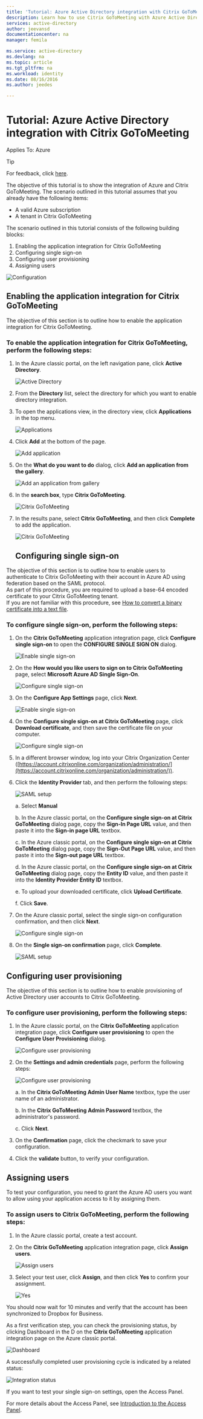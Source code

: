 ```yaml
---
title: 'Tutorial: Azure Active Directory integration with Citrix GoToMeeting | Microsoft Docs'
description: Learn how to use Citrix GoToMeeting with Azure Active Directory to enable single sign-on, automated provisioning, and more!.
services: active-directory
author: jeevansd
documentationcenter: na
manager: femila

ms.service: active-directory
ms.devlang: na
ms.topic: article
ms.tgt_pltfrm: na
ms.workload: identity
ms.date: 08/16/2016
ms.author: jeedes

---
```

# Tutorial: Azure Active Directory integration with Citrix GoToMeeting
Applies To: Azure

> [!TIP]
> For feedback, click [here](http://go.microsoft.com/fwlink/?LinkId=522412).
> 
> 

The objective of this tutorial is to show the integration of Azure and Citrix GoToMeeting. The scenario outlined in this tutorial assumes that you already have the following items:

* A valid Azure subscription
* A tenant in Citrix GoToMeeting

The scenario outlined in this tutorial consists of the following building blocks:

1. Enabling the application integration for Citrix GoToMeeting
2. Configuring single sign-on
3. Configuring user provisioning
4. Assigning users

![Configuration](./media/active-directory-saas-citrix-gotomeeting-tutorial/IC768996.png "Configuration")

## Enabling the application integration for Citrix GoToMeeting
The objective of this section is to outline how to enable the application integration for Citrix GoToMeeting.

### To enable the application integration for Citrix GoToMeeting, perform the following steps:
1. In the Azure classic portal, on the left navigation pane, click **Active Directory**.
   
   ![Active Directory](./media/active-directory-saas-citrix-gotomeeting-tutorial/IC700993.png "Active Directory")
2. From the **Directory** list, select the directory for which you want to enable directory integration.
3. To open the applications view, in the directory view, click **Applications** in the top menu.
   
   ![Applications](./media/active-directory-saas-citrix-gotomeeting-tutorial/IC700994.png "Applications")
4. Click **Add** at the bottom of the page.
   
   ![Add application](./media/active-directory-saas-citrix-gotomeeting-tutorial/IC749321.png "Add application")
5. On the **What do you want to do** dialog, click **Add an application from the gallery**.
   
   ![Add an application from gallery](./media/active-directory-saas-citrix-gotomeeting-tutorial/IC749322.png "Add an application from gallery")
6. In the **search box**, type **Citrix GoToMeeting**.
   
   ![Citrix GoToMeeting](./media/active-directory-saas-citrix-gotomeeting-tutorial/IC701006.png "Citrix GoToMeeting")
7. In the results pane, select **Citrix GoToMeeting**, and then click **Complete** to add the application.
   
   ![Citrix GoToMeeting](./media/active-directory-saas-citrix-gotomeeting-tutorial/IC701012.png "Citrix GoToMeeting")
   
   ## Configuring single sign-on

The objective of this section is to outline how to enable users to authenticate to Citrix GoToMeeting with their account in Azure AD using federation based on the SAML protocol.  
As part of this procedure, you are required to upload a base-64 encoded certificate to your Citrix GoToMeeting tenant.  
If you are not familiar with this procedure, see [How to convert a binary certificate into a text file](http://youtu.be/PlgrzUZ-Y1o).

### To configure single sign-on, perform the following steps:
1. On the **Citrix GoToMeeting** application integration page, click **Configure single sign-on** to open the **CONFIGURE SINGLE SIGN ON** dialog.
   
   ![Enable single sign-on](./media/active-directory-saas-citrix-gotomeeting-tutorial/IC768997.png "Enable single sign-on")
2. On the **How would you like users to sign on to Citrix GoToMeeting** page, select **Microsoft Azure AD Single Sign-On**.
   
   ![Configure single sign-on](./media/active-directory-saas-citrix-gotomeeting-tutorial/IC768998.png "Configure single sign-on")
3. On the **Configure App Settings** page, click **Next**. 
   
    ![Enable single sign-on](./media/active-directory-saas-citrix-gotomeeting-tutorial/IC7689981.png "Enable single sign-on")
4. On the **Configure single sign-on at Citrix GoToMeeting** page, click **Download certificate**, and then save the certificate file on your computer.
   
   ![Configure single sign-on](./media/active-directory-saas-citrix-gotomeeting-tutorial/IC768999.png "Configure single sign-on")
5. In a different browser window, log into your Citrix Organization Center ([https://account.citrixonline.com/organization/administration/](https://account.citrixonline.com/organization/administration/)).
6. Click the **Identity Provider** tab, and then perform the following steps:  
   
    ![SAML setup](./media/active-directory-saas-citrix-gotomeeting-tutorial/IC6892321.png "SAML setup")
   
    a. Select **Manual**

    b. In the Azure classic portal, on the **Configure single sign-on at Citrix GoToMeeting** dialog page, copy the **Sign-In Page URL** value, and then paste it into the **Sign-in page URL** textbox. 


    c. In the Azure classic portal, on the **Configure single sign-on at Citrix GoToMeeting** dialog page, copy the **Sign-Out Page URL** value, and then paste it into the **Sign-out page URL** textbox.


    d. In the Azure classic portal, on the **Configure single sign-on at Citrix GoToMeeting** dialog page, copy the **Entity ID** value, and then paste it into the **Identity Provider Entity ID** textbox.


    e. To upload your downloaded certificate, click **Upload Certificate**.


    f. Click **Save**.

1. On the Azure classic portal, select the single sign-on configuration confirmation, and then click **Next**.
   
   ![Configure single sign-on](./media/active-directory-saas-citrix-gotomeeting-tutorial/IC769000.png "Configure single sign-on")
2. On the **Single sign-on confirmation** page, click **Complete**.
   
    ![SAML setup](./media/active-directory-saas-citrix-gotomeeting-tutorial/IC7689982.png "SAML setup")

## Configuring user provisioning
The objective of this section is to outline how to enable provisioning of Active Directory user accounts to Citrix GoToMeeting.

### To configure user provisioning, perform the following steps:
1. In the Azure classic portal, on the **Citrix GoToMeeting** application integration page, click **Configure user provisioning** to open the **Configure User Provisioning** dialog.
   
   ![Configure user provisioning](./media/active-directory-saas-citrix-gotomeeting-tutorial/IC769001.png "Configure user provisioning")
2. On the **Settings and admin credentials** page, perform the following steps:
   
   ![Configure user provisioning](./media/active-directory-saas-citrix-gotomeeting-tutorial/IC769002.png "Configure user provisioning")
   
   a. In the **Citrix GoToMeeting Admin User Name** textbox, type the user name of an administrator.

    b. In the **Citrix GoToMeeting Admin Password** textbox, the administrator's password.


    c. Click **Next**.

1. On the **Confirmation** page, click the checkmark to save your configuration.
2. Click the **validate** button, to verify your configuration.

## Assigning users
To test your configuration, you need to grant the Azure AD users you want to allow using your application access to it by assigning them.

### To assign users to Citrix GoToMeeting, perform the following steps:
1. In the Azure classic portal, create a test account.
2. On the **Citrix GoToMeeting** application integration page, click **Assign users**.
   
   ![Assign users](./media/active-directory-saas-citrix-gotomeeting-tutorial/IC769003.png "Assign users")
3. Select your test user, click **Assign**, and then click **Yes** to confirm your assignment.
   
   ![Yes](./media/active-directory-saas-citrix-gotomeeting-tutorial/IC767830.png "Yes")

You should now wait for 10 minutes and verify that the account has been synchronized to Dropbox for Business.

As a first verification step, you can check the provisioning status, by clicking Dashboard in the D on the **Citrix GoToMeeting** application integration page on the Azure classic portal.

![Dashboard](./media/active-directory-saas-citrix-gotomeeting-tutorial/IC769004.png "Dashboard")

A successfully completed user provisioning cycle is indicated by a related status:

![Integration status](./media/active-directory-saas-citrix-gotomeeting-tutorial/IC769005.png "Integration status")

If you want to test your single sign-on settings, open the Access Panel.

For more details about the Access Panel, see [Introduction to the Access Panel](https://msdn.microsoft.com/library/dn308586).

